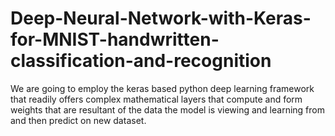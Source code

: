 # Deep-Neural-Network-with-Keras-for-MNIST-handwritten-classification-and-recognition
We are going to employ the keras based python deep learning framework that readily offers complex mathematical layers that compute and form weights that are resultant of the data the model is viewing and learning from and then predict on new dataset.
